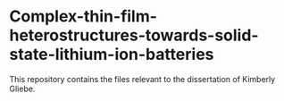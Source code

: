 # Complex-thin-film-heterostructures-towards-solid-state-lithium-ion-batteries
This repository contains the files relevant to the dissertation of Kimberly Gliebe.
